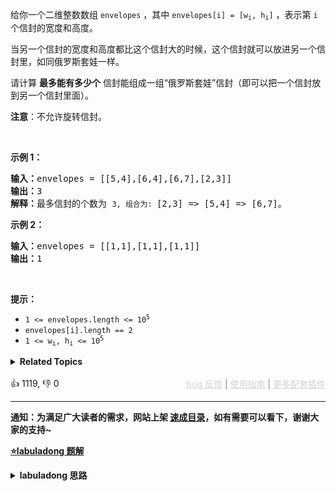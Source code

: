 <p>给你一个二维整数数组 <code>envelopes</code> ，其中 <code>envelopes[i] = [w<sub>i</sub>, h<sub>i</sub>]</code> ，表示第 <code>i</code> 个信封的宽度和高度。</p>

<p>当另一个信封的宽度和高度都比这个信封大的时候，这个信封就可以放进另一个信封里，如同俄罗斯套娃一样。</p>

<p>请计算 <strong>最多能有多少个</strong> 信封能组成一组“俄罗斯套娃”信封（即可以把一个信封放到另一个信封里面）。</p>

<p><strong>注意</strong>：不允许旋转信封。</p> &nbsp;

<p><strong>示例 1：</strong></p>

<pre>
<strong>输入：</strong>envelopes = [[5,4],[6,4],[6,7],[2,3]]
<strong>输出：</strong>3
<strong>解释：</strong>最多信封的个数为 <span><code>3, 组合为: </code></span>[2,3] =&gt; [5,4] =&gt; [6,7]。</pre>

<p><strong>示例 2：</strong></p>

<pre>
<strong>输入：</strong>envelopes = [[1,1],[1,1],[1,1]]
<strong>输出：</strong>1
</pre>

<p>&nbsp;</p>

<p><strong>提示：</strong></p>

<ul> 
 <li><code>1 &lt;= envelopes.length &lt;= 10<sup>5</sup></code></li> 
 <li><code>envelopes[i].length == 2</code></li> 
 <li><code>1 &lt;= w<sub>i</sub>, h<sub>i</sub> &lt;= 10<sup>5</sup></code></li> 
</ul>

<details><summary><strong>Related Topics</strong></summary>数组 | 二分查找 | 动态规划 | 排序</details><br>

<div>👍 1119, 👎 0<span style='float: right;'><span style='color: gray;'><a href='https://github.com/labuladong/fucking-algorithm/issues' target='_blank' style='color: lightgray;text-decoration: underline;'>bug 反馈</a> | <a href='https://labuladong.online/algo/fname.html?fname=jb插件简介' target='_blank' style='color: lightgray;text-decoration: underline;'>使用指南</a> | <a href='https://labuladong.online/algo/' target='_blank' style='color: lightgray;text-decoration: underline;'>更多配套插件</a></span></span></div>

<div id="labuladong"><hr>

**通知：为满足广大读者的需求，网站上架 [速成目录](https://labuladong.online/algo/intro/quick-learning-plan/)，如有需要可以看下，谢谢大家的支持~**



<p><strong><a href="https://labuladong.online/algo/dynamic-programming/longest-increasing-subsequence/" target="_blank">⭐️labuladong 题解</a></strong></p>
<details><summary><strong>labuladong 思路</strong></summary>


<div id="labuladong_solution_zh">

## 基本思路

[✨300. 最长递增子序列](/problems/longest-increasing-subsequence/) 在一维数组里面求元素的最长递增子序列，本题相当于在二维平面里面求最长递增子序列。

假设信封是由 `(w, h)` 这样的二维数对形式表示的，思路如下：

**先对宽度 `w` 进行升序排序，如果遇到 `w` 相同的情况，则按照高度 `h` 降序排序。之后把所有的 `h` 作为一个数组，在这个数组上计算 LIS 的长度就是答案**。

画个图理解一下，先对这些数对进行排序：

![](https://labuladong.online/algo/images/nest-envelope/1.jpg)

然后在 `h` 上寻找最长递增子序列：

![](https://labuladong.online/algo/images/nest-envelope/2.jpg)

**详细题解**：
  - [动态规划设计：最长递增子序列](https://labuladong.online/algo/dynamic-programming/longest-increasing-subsequence/)

</div>





<div id="solution">

## 解法代码



<div class="tab-panel"><div class="tab-nav">
<button data-tab-item="cpp" class="tab-nav-button btn " data-tab-group="default" onclick="switchTab(this)">cpp🤖</button>

<button data-tab-item="python" class="tab-nav-button btn " data-tab-group="default" onclick="switchTab(this)">python🤖</button>

<button data-tab-item="java" class="tab-nav-button btn active" data-tab-group="default" onclick="switchTab(this)">java🟢</button>

<button data-tab-item="go" class="tab-nav-button btn " data-tab-group="default" onclick="switchTab(this)">go🤖</button>

<button data-tab-item="javascript" class="tab-nav-button btn " data-tab-group="default" onclick="switchTab(this)">javascript🤖</button>
</div><div class="tab-content">
<div data-tab-item="cpp" class="tab-item " data-tab-group="default"><div class="highlight">

```cpp
// 注意：cpp 代码由 chatGPT🤖 根据我的 java 代码翻译。
// 本代码的正确性已通过力扣验证，如有疑问，可以对照 java 代码查看。

#include <vector>
#include <algorithm>

class Solution {
public:
    int maxEnvelopes(std::vector<std::vector<int>>& envelopes) {
        int n = envelopes.size();
        // 按宽度升序排列，如果宽度一样，则按高度降序排列
        std::sort(envelopes.begin(), envelopes.end(), [](const std::vector<int>& a, const std::vector<int>& b) {
            return a[0] == b[0] ? b[1] < a[1] : a[0] < b[0];
        });
        // 对高度数组寻找 LIS
        std::vector<int> height(n);
        for (int i = 0; i < n; i++)
            height[i] = envelopes[i][1];

        return lengthOfLIS(height);
    }

    // 返回 nums 中 LIS 的长度
    int lengthOfLIS(std::vector<int>& nums) {
        int piles = 0, n = nums.size();
        std::vector<int> top(n);
        for (int i = 0; i < n; i++) {
            // 要处理的扑克牌
            int poker = nums[i];
            int left = 0, right = piles;
            // 二分查找插入位置
            while (left < right) {
                int mid = (left + right) / 2;
                if (top[mid] >= poker)
                    right = mid;
                else
                    left = mid + 1;
            }
            if (left == piles) piles++;
            // 把这张牌放到牌堆顶
            top[left] = poker;
        }
        // 牌堆数就是 LIS 长度
        return piles;
    }
};
```

</div></div>

<div data-tab-item="python" class="tab-item " data-tab-group="default"><div class="highlight">

```python
# 注意：python 代码由 chatGPT🤖 根据我的 java 代码翻译。
# 本代码的正确性已通过力扣验证，如有疑问，可以对照 java 代码查看。

class Solution:
    def maxEnvelopes(self, envelopes: List[List[int]]) -> int:
        n = len(envelopes)
        # 按宽度升序排列，如果宽度一样，则按高度降序排列
        envelopes.sort(key=lambda x: (x[0], -x[1]))
        
        # 对高度数组寻找 LIS
        height = [envelopes[i][1] for i in range(n)]

        return self.lengthOfLIS(height)

    # 返回 nums 中 LIS 的长度
    def lengthOfLIS(self, nums: List[int]) -> int:
        piles = 0
        n = len(nums)
        top = [0] * n
        for i in range(n):
            # 要处理的扑克牌
            poker = nums[i]
            left, right = 0, piles
            # 二分查找插入位置
            while left < right:
                mid = (left + right) // 2
                if top[mid] >= poker:
                    right = mid
                else:
                    left = mid + 1
            if left == piles: piles += 1
            # 把这张牌放到牌堆顶
            top[left] = poker
        # 牌堆数就是 LIS 长度
        return piles
```

</div></div>

<div data-tab-item="java" class="tab-item active" data-tab-group="default"><div class="highlight">

```java
class Solution {
    public int maxEnvelopes(int[][] envelopes) {
        int n = envelopes.length;
        // 按宽度升序排列，如果宽度一样，则按高度降序排列
        Arrays.sort(envelopes, new Comparator<int[]>() 
        {
            public int compare(int[] a, int[] b) {
                return a[0] == b[0] ? 
                    b[1] - a[1] : a[0] - b[0];
            }
        });
        // 对高度数组寻找 LIS
        int[] height = new int[n];
        for (int i = 0; i < n; i++)
            height[i] = envelopes[i][1];

        return lengthOfLIS(height);
    }

    // 返回 nums 中 LIS 的长度
    public int lengthOfLIS(int[] nums) {
        int piles = 0, n = nums.length;
        int[] top = new int[n];
        for (int i = 0; i < n; i++) {
            // 要处理的扑克牌
            int poker = nums[i];
            int left = 0, right = piles;
            // 二分查找插入位置
            while (left < right) {
                int mid = (left + right) / 2;
                if (top[mid] >= poker)
                    right = mid;
                else
                    left = mid + 1;
            }
            if (left == piles) piles++;
            // 把这张牌放到牌堆顶
            top[left] = poker;
        }
        // 牌堆数就是 LIS 长度
        return piles;
    }
}
```

</div></div>

<div data-tab-item="go" class="tab-item " data-tab-group="default"><div class="highlight">

```go
// 注意：go 代码由 chatGPT🤖 根据我的 java 代码翻译。
// 本代码的正确性已通过力扣验证，如有疑问，可以对照 java 代码查看。

func maxEnvelopes(envelopes [][]int) int {
    n := len(envelopes)
    // 按宽度升序排列，如果宽度一样，则按高度降序排列
    sort.Slice(envelopes, func(i, j int) bool {
        if envelopes[i][0] == envelopes[j][0] {
            return envelopes[i][1] > envelopes[j][1]
        }
        return envelopes[i][0] < envelopes[j][0]
    })
    // 对高度数组寻找 LIS
    height := make([]int, n)
    for i := 0; i < n; i++ {
        height[i] = envelopes[i][1]
    }

    return lengthOfLIS(height)
}

// 返回 nums 中 LIS 的长度
func lengthOfLIS(nums []int) int {
    piles := 0
    n := len(nums)
    top := make([]int, n)
    for _, poker := range nums {
        // 要处理的扑克牌
        left, right := 0, piles
        // 二分查找插入位置
        for left < right {
            mid := (left + right) / 2
            if top[mid] >= poker {
                right = mid
            } else {
                left = mid + 1
            }
        }
        if left == piles {
            piles++
        }
        // 把这张牌放到牌堆顶
        top[left] = poker
    }
    // 牌堆数就是 LIS 长度
    return piles
}
```

</div></div>

<div data-tab-item="javascript" class="tab-item " data-tab-group="default"><div class="highlight">

```javascript
// 注意：javascript 代码由 chatGPT🤖 根据我的 java 代码翻译。
// 本代码的正确性已通过力扣验证，如有疑问，可以对照 java 代码查看。

var maxEnvelopes = function(envelopes) {
    let n = envelopes.length;
    // 按宽度升序排列，如果宽度一样，则按高度降序排列
    envelopes.sort((a, b) => {
        return a[0] === b[0] ? b[1] - a[1] : a[0] - b[0];
    });

    // 对高度数组寻找 LIS
    let height = new Array(n);
    for (let i = 0; i < n; i++) {
        height[i] = envelopes[i][1];
    }

    return lengthOfLIS(height);
};

// 返回 nums 中 LIS 的长度
var lengthOfLIS = function(nums) {
    let piles = 0, n = nums.length;
    let top = new Array(n);
    for (let i = 0; i < n; i++) {
        // 要处理的扑克牌
        let poker = nums[i];
        let left = 0, right = piles;
        // 二分查找插入位置
        while (left < right) {
            let mid = Math.floor((left + right) / 2);
            if (top[mid] >= poker)
                right = mid;
            else
                left = mid + 1;
        }
        if (left === piles) piles++;
        // 把这张牌放到牌堆顶
        top[left] = poker;
    }
    // 牌堆数就是 LIS 长度
    return piles;
};
```

</div></div>
</div></div>

<hr /><details open hint-container details><summary style="font-size: medium"><strong>👾👾 算法可视化 👾👾</strong></summary><div id="data_russian-doll-envelopes"  category="leetcode" ></div><div class="resizable aspect-ratio-container" style="height: 100%;">
<div id="iframe_russian-doll-envelopes"></div></div>
</details><hr /><br />

</div>
</details>
</div>

